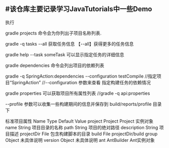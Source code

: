 #该仓库主要记录学习JavaTutorials中一些Demo
----------------------------------------
执行 

gradle projects 命令会为你列出子项目名称列表.

gradle -q tasks --all 获取任务信息 【--all】获得更多的任务信息

gradle help --task someTask 可以显示指定任务的详细信息

gradle dependencies 命令会列出项目的依赖列表

gradle -q SpringAction:dependencies --configuration testCompile 
//指定项目“SpringAction”
//--configuration 参数来查看 指定构建任务的依赖情况

gradle properties 可以获取项目所有属性列表
//gradle -q api:properties

--profile 参数可以收集一些构建期间的信息并保存到 build/reports/profile 目录下

标准项目属性
Name	Type	Default Value
project	Project	Project 实例对象
name	String	项目目录的名称
path	String	项目的绝对路径
description	String	项目描述
projectDir	File	包含构建脚本的目录
build	File	projectDir/build
group	Object	未具体说明
version	Object	未具体说明
ant	AntBuilder	Ant实例对象